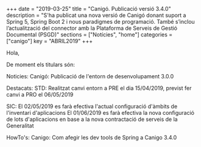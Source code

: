+++
date        = "2019-03-25"
title       = "Canigó. Publicació versió 3.4.0"
description = "S'ha publicat una nova versió de Canigó donant suport a Spring 5, Spring Boot 2 i nous paradigmes de programació. També s’inclou l’actualització del connector amb la Plataforma de Serveis de Gestió Documental (PSGD)"
sections    = ["Notícies", "home"]
categories  = ["canigo"]
key         = "ABRIL2019"
+++

Hola,

De moment els titulars són:

Noticies:
Canigó:
Publicació de l'entorn de desenvolupament 3.0.0

Destacats:
STD:
Realitzat canvi entorn a PRE el dia 15/04/2019, previst fer canvi a PRO el 06/05/2019

SIC:
El 02/05/2019 es farà efectiva l'actual configuració d'àmbits de l'inventari d'aplicacions
El 01/06/2019 es farà efectiva la nova configuració de lots d'aplicacions en base a la nova contractació de serveis de la Generalitat

HowTo's:
Canigo:
Com afegir les dev tools de Spring a Canigo 3.4.0
